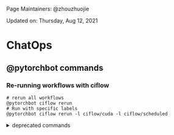 Page Maintainers: @zhouzhuojie

Updated on: Thursday, Aug 12, 2021

# ChatOps

## @pytorchbot commands

### Re-running workflows with ciflow
```
# rerun all workflows
@pytorchbot ciflow rerun
# Run with specific labels
@pytorchbot ciflow rerun -l ciflow/cuda -l ciflow/scheduled
```

<details>
<summary> deprecated commands </summary>

## @pytorchbot commands deprecated
The following commands are deprecated, you might find them used in the previous PRs, but due to the fundamental CI system changes, these commands may or may not work anymore. 

```
# Deprecated chatops commands

@pytorchbot retest this please
@pytorchbot rebase this please
@pytorchbot label this please
@pytorchbot merge this please
```

Specifically, `@pytorchbot retest this please` can still trigger a single jenkins job (`pr/pytorch-linux-bionic-rocm4.2-py3.6`) on PR. Note that most of the tests have been migrated to circleci or github action, these commands may not work for anything other than the jenkins job.

</details>